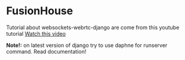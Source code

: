 # FusionHouse

Tutorial about websockets-webrtc-django are come from this youtube tutorial
[Watch this video](https://youtu.be/MBOlZMLaQ8g?si=QB97oG7h3Vlrpvi4)

**Note!:** on latest version of django try to use daphne for runserver command. Read documentation!